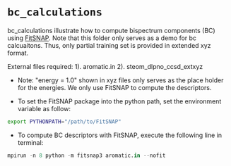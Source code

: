 # `bc_calculations`

bc_calculations illustrate how to compute bispectrum components (BC)
using [FitSNAP](https://github.com/FitSNAP/FitSNAP). Note that this folder only serves as a demo for bc calcuaitons. Thus, only partial training set is provided in extended xyz format.

External files required: 
			1). aromatic.in
			2). steom_dlpno_ccsd_extxyz

- Note: "energy = 1.0" shown in xyz files only serves as the place holder for the energies. We only use FitSNAP to compute the descriptors. 

- To set the FitSNAP package into the python path,  set the environment variable as follow:
```bash
export PYTHONPATH="/path/to/FitSNAP"				
```  

- To compute BC descriptors with FitSNAP, execute the following line in terminal:
```python
mpirun -n 8 python -m fitsnap3 aromatic.in --nofit 
```
